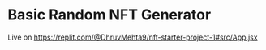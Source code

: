 # Basic Random NFT Generator 

Live on https://replit.com/@DhruvMehta9/nft-starter-project-1#src/App.jsx

